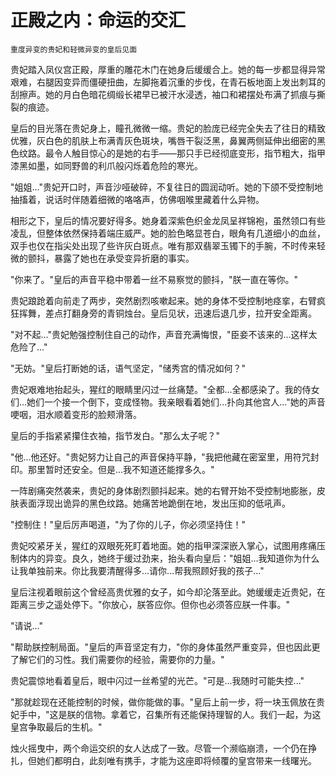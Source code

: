 # 正殿之内：命运的交汇

    重度异变的贵妃和轻微异变的皇后见面

贵妃踏入凤仪宫正殿，厚重的雕花木门在她身后缓缓合上。她的每一步都显得异常艰难，右腿因变异而僵硬扭曲，左脚拖着沉重的步伐，在青石板地面上发出刺耳的刮擦声。她的月白色暗花绸缎长裙早已被汗水浸透，袖口和裙摆处布满了抓痕与撕裂的痕迹。

皇后的目光落在贵妃身上，瞳孔微微一缩。贵妃的脸庞已经完全失去了往日的精致优雅，灰白色的肌肤上布满青灰色斑块，嘴唇干裂泛黑，鼻翼两侧延伸出细密的黑色纹路。最令人触目惊心的是她的右手——那只手已经彻底变形，指节粗大，指甲漆黑如墨，如同野兽的利爪般闪烁着危险的寒光。

"姐姐..."贵妃开口时，声音沙哑破碎，不复往日的圆润动听。她的下颌不受控制地抽搐着，说话时伴随着细微的咯咯声，仿佛咽喉里藏着什么异物。

相形之下，皇后的情况要好得多。她身着深紫色织金龙凤呈祥锦袍，虽然领口有些凌乱，但整体依然保持着端庄威严。她的脸色略显苍白，眼角有几道细小的血丝，双手也仅在指尖处出现了些许灰白斑点。唯有那双翡翠玉镯下的手腕，不时传来轻微的颤抖，暴露了她也在承受变异折磨的事实。

"你来了。"皇后的声音平稳中带着一丝不易察觉的颤抖，"朕一直在等你。"

贵妃踉跄着向前走了两步，突然剧烈咳嗽起来。她的身体不受控制地痉挛，右臂疯狂挥舞，差点打翻身旁的青铜烛台。皇后见状，迅速后退几步，拉开安全距离。

"对不起..."贵妃勉强控制住自己的动作，声音充满悔恨，"臣妾不该来的...这样太危险了..."

"无妨。"皇后打断她的话，语气坚定，"储秀宫的情况如何？"

贵妃艰难地抬起头，猩红的眼睛里闪过一丝痛楚。"全都...全都感染了。我的侍女们...她们一个接一个倒下，变成怪物。我亲眼看着她们...扑向其他宫人..."她的声音哽咽，泪水顺着变形的脸颊滑落。

皇后的手指紧紧攥住衣袖，指节发白。"那么太子呢？"

"他...他还好。"贵妃努力让自己的声音保持平静，"我把他藏在密室里，用符咒封印。那里暂时还安全。但是...我不知道还能撑多久。"

一阵剧痛突然袭来，贵妃的身体剧烈颤抖起来。她的右臂开始不受控制地膨胀，皮肤表面浮现出诡异的黑色纹路。她痛苦地跪倒在地，发出压抑的低吼声。

"控制住！"皇后厉声喝道，"为了你的儿子，你必须坚持住！"

贵妃咬紧牙关，猩红的双眼死死盯着地面。她的指甲深深嵌入掌心，试图用疼痛压制体内的异变。良久，她终于缓过劲来，抬头看向皇后："姐姐...我知道你为什么让我单独前来。你比我要清醒得多...请你...帮我照顾好我的孩子..."

皇后注视着眼前这个曾经高贵优雅的女子，如今却沦落至此。她缓缓走近贵妃，在距离三步之遥处停下。"你放心，朕答应你。但你也必须答应朕一件事。"

"请说..."

"帮助朕控制局面。"皇后的声音坚定有力，"你的身体虽然严重变异，但也因此更了解它们的习性。我们需要你的经验，需要你的力量。"

贵妃震惊地看着皇后，眼中闪过一丝希望的光芒。"可是...我随时可能失控..."

"那就趁现在还能控制的时候，做你能做的事。"皇后上前一步，将一块玉佩放在贵妃手中，"这是朕的信物。拿着它，召集所有还能保持理智的人。我们一起，为这皇宫争取最后的生机。"

烛火摇曳中，两个命运交织的女人达成了一致。尽管一个濒临崩溃，一个仍在挣扎，但她们都明白，此刻唯有携手，才能为这座即将倾覆的皇宫带来一线曙光。